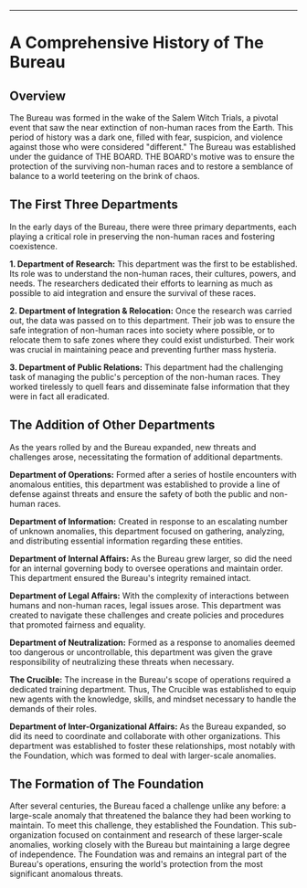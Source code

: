 

---

# **A Comprehensive History of The Bureau**

## **Overview**

The Bureau was formed in the wake of the Salem Witch Trials, a pivotal event that saw the near extinction of non-human races from the Earth. This period of history was a dark one, filled with fear, suspicion, and violence against those who were considered "different." The Bureau was established under the guidance of THE BOARD. THE BOARD's motive was to ensure the protection of the surviving non-human races and to restore a semblance of balance to a world teetering on the brink of chaos.

## **The First Three Departments**

In the early days of the Bureau, there were three primary departments, each playing a critical role in preserving the non-human races and fostering coexistence.

**1. Department of Research:** This department was the first to be established. Its role was to understand the non-human races, their cultures, powers, and needs. The researchers dedicated their efforts to learning as much as possible to aid integration and ensure the survival of these races. 

**2. Department of Integration & Relocation:** Once the research was carried out, the data was passed on to this department. Their job was to ensure the safe integration of non-human races into society where possible, or to relocate them to safe zones where they could exist undisturbed. Their work was crucial in maintaining peace and preventing further mass hysteria.

**3. Department of Public Relations:** This department had the challenging task of managing the public's perception of the non-human races. They worked tirelessly to quell fears and disseminate false information that they were in fact all eradicated.

## **The Addition of Other Departments**

As the years rolled by and the Bureau expanded, new threats and challenges arose, necessitating the formation of additional departments.

**Department of Operations:** Formed after a series of hostile encounters with anomalous entities, this department was established to provide a line of defense against threats and ensure the safety of both the public and non-human races. 

**Department of Information:** Created in response to an escalating number of unknown anomalies, this department focused on gathering, analyzing, and distributing essential information regarding these entities.

**Department of Internal Affairs:** As the Bureau grew larger, so did the need for an internal governing body to oversee operations and maintain order. This department ensured the Bureau's integrity remained intact.

**Department of Legal Affairs:** With the complexity of interactions between humans and non-human races, legal issues arose. This department was created to navigate these challenges and create policies and procedures that promoted fairness and equality.

**Department of Neutralization:** Formed as a response to anomalies deemed too dangerous or uncontrollable, this department was given the grave responsibility of neutralizing these threats when necessary.

**The Crucible:** The increase in the Bureau's scope of operations required a dedicated training department. Thus, The Crucible was established to equip new agents with the knowledge, skills, and mindset necessary to handle the demands of their roles.

**Department of Inter-Organizational Affairs:** As the Bureau expanded, so did its need to coordinate and collaborate with other organizations. This department was established to foster these relationships, most notably with the Foundation, which was formed to deal with larger-scale anomalies.

## **The Formation of The Foundation**

After several centuries, the Bureau faced a challenge unlike any before: a large-scale anomaly that threatened the balance they had been working to maintain. To meet this challenge, they established the Foundation. This sub-organization focused on containment and research of these larger-scale anomalies, working closely with the Bureau but maintaining a large degree of independence. The Foundation was and remains an integral part of the Bureau's operations, ensuring the world's protection from the most significant anomalous threats.
